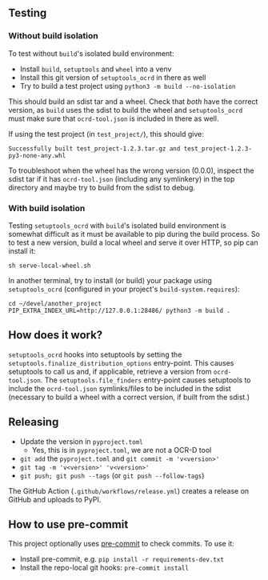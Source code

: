 ## Testing

### Without build isolation

To test without `build`'s isolated build environment:

- Install `build`, `setuptools` and `wheel` into a venv
- Install this git version of `setuptools_ocrd` in there as well
- Try to build a test project using `python3 -m build --no-isolation`

This should build an sdist tar and a wheel. Check that _both_ have the correct version, as `build`
uses the sdist to build the wheel and `setuptools_ocrd` must make sure that `ocrd-tool.json` is
included in there as well.

If using the test project (in `test_project/`), this should give:
```
Successfully built test_project-1.2.3.tar.gz and test_project-1.2.3-py3-none-any.whl
```

To troubleshoot when the wheel has the wrong version (0.0.0), inspect the sdist tar if it has
`ocrd-tool.json` (including any symlinkery) in the top directory and maybe try to build from the
sdist to debug.

### With build isolation

Testing `setuptools_ocrd` with `build`'s isolated build environment is somewhat difficult as it must
be available to pip during the build process. So to test a new version, build a local wheel and
serve it over HTTP, so pip can install it:

```
sh serve-local-wheel.sh
```

In another terminal, try to install (or build) your package using `setuptools_ocrd` (configured in
your project's `build-system.requires`):

```
cd ~/devel/another_project
PIP_EXTRA_INDEX_URL=http://127.0.0.1:28486/ python3 -m build .
```

## How does it work?

`setuptools_ocrd` hooks into setuptools by setting the `setuptools.finalize_distribution_options`
entry-point. This causes setuptools to call us and, if applicable, retrieve a version from
`ocrd-tool.json`. The `setuptools.file_finders` entry-point causes setuptools to include the
`ocrd-tool.json` symlinks/files to be included in the sdist (necessary to build a wheel with a
correct version, if built from the sdist.)


## Releasing

* Update the version in `pyproject.toml`
  * Yes, this is in `pyproject.toml`, we are not a OCR-D tool
* `git add` the `pyproject.toml` and `git commit -m 'v<version>'`
* `git tag -m 'v<version>' 'v<version>'`
* `git push; git push --tags` (or `git push --follow-tags`)

The GitHub Action (`.github/workflows/release.yml`) creates a release on GitHub and uploads to PyPI.

## How to use pre-commit

This project optionally uses [pre-commit](https://pre-commit.com) to check commits. To use it:

- Install pre-commit, e.g. `pip install -r requirements-dev.txt`
- Install the repo-local git hooks: `pre-commit install`
